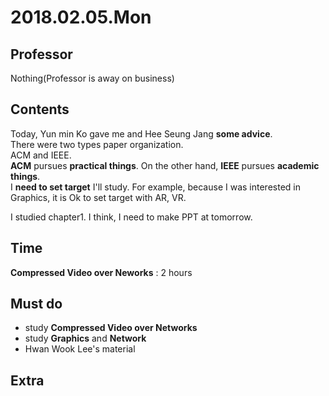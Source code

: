 # 2018.02.05.Mon  
## Professor  
Nothing(Professor is away on business)  

## Contents  
Today, Yun min Ko gave me and Hee Seung Jang **some advice**.   
There were two types paper organization.  
ACM and IEEE.  
**ACM** pursues **practical things**. On the other hand, **IEEE** pursues **academic things**.  
I **need to set target** I'll study. For example, because I was interested in Graphics, it is Ok to set target with AR, VR.  
  
I studied chapter1. I think, I need to make PPT at tomorrow. 

## Time  

**Compressed Video over Neworks** : 2 hours  

## Must do  
- study **Compressed Video over Networks**  
- study **Graphics** and **Network**   
- Hwan Wook Lee's material  

## Extra  